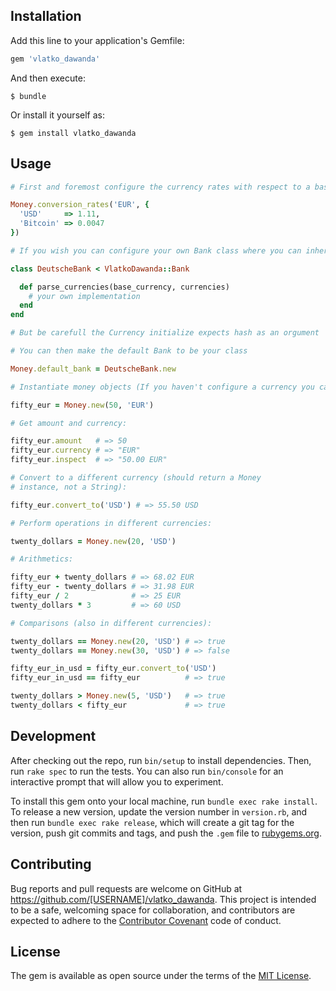 ## Installation

Add this line to your application's Gemfile:

```ruby
gem 'vlatko_dawanda'
```

And then execute:

    $ bundle

Or install it yourself as:

    $ gem install vlatko_dawanda

## Usage

```ruby
# First and foremost configure the currency rates with respect to a base currency (here EUR).

Money.conversion_rates('EUR', {
  'USD'     => 1.11,
  'Bitcoin' => 0.0047
})

# If you wish you can configure your own Bank class where you can inherit from VlatkoDawanda::Bank and then override the parsing methods (look into the Bank class).

class DeutscheBank < VlatkoDawanda::Bank

  def parse_currencies(base_currency, currencies)
    # your own implementation
  end
end

# But be carefull the Currency initialize expects hash as an orgument

# You can then make the default Bank to be your class

Money.default_bank = DeutscheBank.new

# Instantiate money objects (If you haven't configure a currency you can't instantiate a Money object with that currency):

fifty_eur = Money.new(50, 'EUR')

# Get amount and currency:

fifty_eur.amount   # => 50
fifty_eur.currency # => "EUR"
fifty_eur.inspect  # => "50.00 EUR"

# Convert to a different currency (should return a Money
# instance, not a String):

fifty_eur.convert_to('USD') # => 55.50 USD

# Perform operations in different currencies:

twenty_dollars = Money.new(20, 'USD')

# Arithmetics:

fifty_eur + twenty_dollars # => 68.02 EUR
fifty_eur - twenty_dollars # => 31.98 EUR
fifty_eur / 2              # => 25 EUR
twenty_dollars * 3         # => 60 USD

# Comparisons (also in different currencies):

twenty_dollars == Money.new(20, 'USD') # => true
twenty_dollars == Money.new(30, 'USD') # => false

fifty_eur_in_usd = fifty_eur.convert_to('USD')
fifty_eur_in_usd == fifty_eur          # => true

twenty_dollars > Money.new(5, 'USD')   # => true
twenty_dollars < fifty_eur             # => true
```

## Development

After checking out the repo, run `bin/setup` to install dependencies. Then, run `rake spec` to run the tests. You can also run `bin/console` for an interactive prompt that will allow you to experiment.

To install this gem onto your local machine, run `bundle exec rake install`. To release a new version, update the version number in `version.rb`, and then run `bundle exec rake release`, which will create a git tag for the version, push git commits and tags, and push the `.gem` file to [rubygems.org](https://rubygems.org).

## Contributing

Bug reports and pull requests are welcome on GitHub at https://github.com/[USERNAME]/vlatko_dawanda. This project is intended to be a safe, welcoming space for collaboration, and contributors are expected to adhere to the [Contributor Covenant](http://contributor-covenant.org) code of conduct.


## License

The gem is available as open source under the terms of the [MIT License](http://opensource.org/licenses/MIT).

